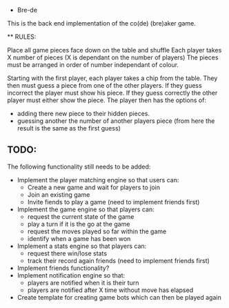 * Bre-de

This is the back end implementation of the co(de) (bre)aker game.

** RULES:

Place all game pieces face down on the table and shuffle
Each player takes X number of pieces (X is dependant on the number of players)
The pieces must be arranged in order of number independant of colour.

Starting with the first player, each player takes a chip from the table.
They then must guess a piece from one of the other players.
If they guess incorrect the player must show his piece.
If they guess correctly the other player must either show the piece. The player then has the options of:

- adding there new piece to their hidden pieces.
- guessing another the number of another players piece (from here the result is the same as the first guess)

## TODO:

The following functionality still needs to be added:

- Implement the player matching engine so that users can:
  - Create a new game and wait for players to join
  - Join an existing game
  - Invite fiends to play a game (need to implement friends first)
- Implement the game engine so that players can:
  - request the current state of the game
  - play a turn if it is the go at the game
  - request the moves played so far within the game
  - identify when a game has been won
- Implement a stats engine so that players can:
  - request there win/lose stats
  - track their record again friends (need to implement friends first)
- Implement friends functionality?
- Implement notification engine so that:
  - players are notified when it is their turn
  - players are notified after X time without move has elapsed
- Create template for creating game bots which can then be played again
